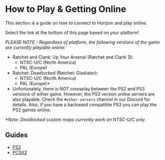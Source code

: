 # How to Play & Getting Online

This section is a guide on how to connect to Horizon and play online. 

Select the link at the bottom of this page based on your platform!

_PLEASE NOTE - Regardless of platform, the following versions of the game are currently playable online:_
- Ratchet and Clank: Up Your Arsenal (Ratchet and Clank 3):
  - NTSC-U/C (North America)
  - PAL (Europe)
- Ratchet: Deadlocked (Ratchet: Gladiator):
  - NTSC-U/C (North America)
  - PAL (Europe)*
- Unfortunately, there is _NOT_ crossplay between the PS2 and PS3 versions of either game. However, the PS3 version online servers are also playable. Check the `#other-servers` channel in our Discord for details. Also, if you have a backward compatible PS3 you can play the PS2 games online.

_*Note: Deadlocked custom maps currently work on NTSC-U/C only._

## Guides

- [PS2](/getting-online/ps2/README.md)
- [PCSX2](/getting-online/pcsx2/README.md)
